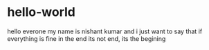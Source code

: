 # hello-world
hello everone 
my name is nishant kumar and i just want to say that if everything is fine in the end its not end,
its the begining
